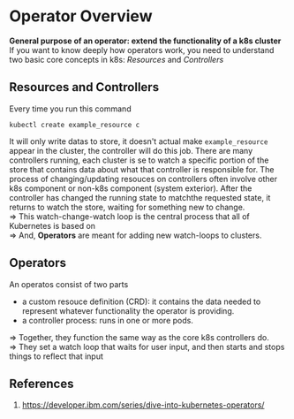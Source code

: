 # Operator Overview
**General purpose of an operator: extend the functionality of a k8s cluster** <br>
If you want to know deeply how operators work, you need to understand two basic core concepts in k8s: *Resources* and *Controllers*

## Resources and Controllers 

Every time you run this command
```shell
kubectl create example_resource c
```
It will only write datas to store, it doesn't actual make `example_resource` appear in the cluster, the controller will do this job. There are many controllers running,
each cluster is se to watch a specific portion of the store that contains data about what that controller is responsible for.
The process of changing/updating resouces on controllers often involve other k8s component or non-k8s component (system exterior). After the controller has changed the running
state to matchthe requested state, it returns to watch the store, waiting for something new to change. <br>
=> This watch-change-watch loop is the central process that all of Kubernetes is based on <br>
=> And, **Operators** are meant for adding new watch-loops to clusters.


## Operators
An operatos consist of two parts
* a custom resouce definition (CRD): it contains the data needed to represent whatever functionality the operator is providing.
* a controller process: runs in one or more pods.

=> Together, they function the same way as the core k8s controllers do. <br>
=> They set a watch loop that waits for user input, and then starts and stops things to reflect that input


## References
1. https://developer.ibm.com/series/dive-into-kubernetes-operators/

